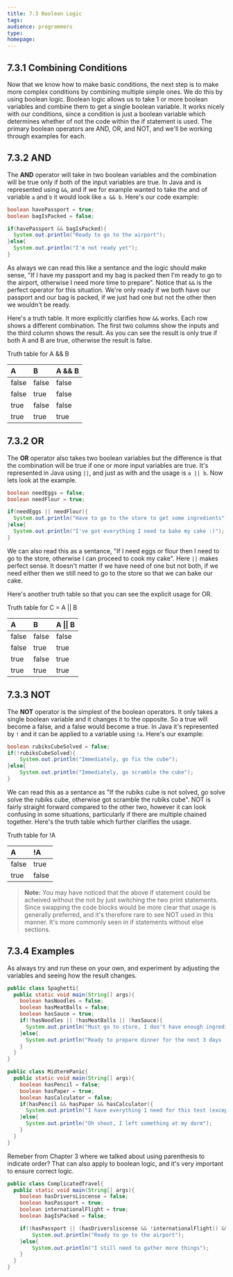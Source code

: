```yaml
---
title: 7.3 Boolean Logic
tags:
audience: programmers
type:
homepage:
---
```


## 7.3.1 Combining Conditions

Now that we know how to make basic conditions, the next step is to make more complex conditions by combining multiple simple ones. We do this by using boolean logic. Boolean logic allows us to take 1 or more boolean variables and combine them to get a single boolean variable. It works nicely with our conditions, since a condition is just a boolean variable which determines whether of not the code within the if statement is used. The primary boolean operators are AND, OR, and NOT, and we'll be working through examples for each.

## 7.3.2 AND

The **AND** operator will take in two boolean variables and the combination will be true only if both of the input variables are true. In Java and is represented using `&&`, and if we for example wanted to take the and of variable `a` and `b` it would look like `a && b`. Here's our code example:

```java
boolean havePassport = true;
boolean bagIsPacked = false;

if(havePassport && bagIsPacked){
  System.out.println("Ready to go to the airport");
}else{
  System.out.println("I'm not ready yet");
}
```

As always we can read this like a sentance and the logic should make sense, "If I have my passport and my bag is packed then I'm ready to go to the airport, otherwise I need more time to prepare". Notice that `&&` is the perfect operator for this situation. We're only ready if we both have our passport and our bag is packed, if we just had one but not the other then we wouldn't be ready.

Here's a truth table. It more explicitly clarifies how `&&` works. Each row shows a different combination. The first two columns show the inputs and the third column shows the result. As you can see the result is only true if both A and B are true, otherwise the result is false.

Truth table for A && B

| A | B | A && B |
|:--------|:--------|:--------|
| false  | false  | false |
| false  | true  | false |
| true  | false  | false |
| true  | true  | true |

## 7.3.2 OR

The **OR** operator also takes two boolean variables but the difference is that the combination will be true if one or more input variables are true. It's represented in Java using `||`, and just as with and the usage is `a || b`. Now lets look at the example.

```java
boolean needEggs = false;
boolean needFlour = true;

if(needEggs || needFlour){
  System.out.println("Have to go to the store to get some ingredients");
}else{
  System.out.println("I've got everything I need to bake my cake :)");
}
```

We can also read this as a sentance, "If I need eggs or flour then I need to go to the store, otherwise I can proceed to cook my cake". Here `||` makes perfect sense. It doesn't matter if we have need of one but not both, if we need either then we still need to go to the store so that we can bake our cake.

Here's another truth table so that you can see the explicit usage for OR.

Truth table for C = A || B

| A | B | A \|\| B |
|:--------|:--------|:--------|
| false  | false  | false |
| false  | true  | true |
| true  | false  | true |
| true  | true  | true |

## 7.3.3 NOT

The **NOT** operator is the simplest of the boolean operators. It only takes a single boolean variable and it changes it to the opposite. So a true will become a false, and a false would become a true. In Java it's represented by `!` and it can be applied to a variable using `!a`. Here's our example:

```java
boolean rubiksCubeSolved = false;
if(!rubiksCubeSolved){
    System.out.println("Immediately, go fix the cube");
}else{
    System.out.println("Immediately, go scramble the cube");
}
```

We can read this as a sentance as "If the rubiks cube is not solved, go solve solve the rubiks cube, otherwise got scramble the rubiks cube". NOT is fairly straight forward compared to the other two, however it can look confusing in some situations, particularly if there are multiple chained together. Here's the truth table which further clarifies the usage.  

Truth table for !A

| A | \!A |
|:--------|:--------|
| false  | true  |
| true  | false  |

>**Note:** You may have noticed that the above if statement could be acheived without the not by just switching the two print statements. Since swapping the code blocks would be more clear that usage is generally preferred, and it's therefore rare to see NOT used in this manner. It's more commonly seen in if statements without else sections.

## 7.3.4 Examples

As always try and run these on your own, and experiment by adjusting the variables and seeing how the result changes.

```java
public class Spaghetti{
  public static void main(String[] args){
    boolean hasNoodles = false;
    boolean hasMeatBalls = false;
    boolean hasSauce = true;
    if(!hasNoodles || !hasMeatBalls || !hasSauce){
      System.out.println("Must go to store, I don't have enough ingredients");
    }else{
      System.out.println("Ready to prepare dinner for the next 3 days :D");
    }
  }
}
```

```java
public class MidtermPanic{
  public static void main(String[] args){
    boolean hasPencil = false;
    boolean hasPaper = true;
    boolean hasCalculator = false;
    if(hasPencil && hasPaper && hasCalculator){
      System.out.println("I have everything I need for this test (except for understanding :'( )");
    }else{
      System.out.println("Oh shoot, I left something at my dorm");
    }
  }
}
```

Remeber from Chapter 3 where we talked about using parenthesis to indicate order? That can also apply to boolean logic, and it's very important to ensure correct logic.

```java
public class ComplicatedTravel{
  public static void main(String[] args){
    boolean hasDriversLiscense = false;
    boolean hasPassport = true;
    boolean internationalFlight = true;
    boolean bagIsPacked = false;

    if((hasPassport || (hasDriversliscense && !internationalFlight)) && bagIsPacked){
        System.out.println("Ready to go to the airport");
    }else{
        System.out.println("I still need to gather more things");
    }
  }
}
```
